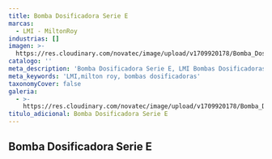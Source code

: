 ```yaml
---
title: Bomba Dosificadora Serie E
marcas:
  - LMI - MiltonRoy
industrias: []
imagen: >-
  https://res.cloudinary.com/novatec/image/upload/v1709920178/Bomba_Dosificadora_Serie_E_unnfil.png
catalogo: ''
meta_description: 'Bomba Dosificadora Serie E, LMI Bombas Dosificadoras, Milton Roy'
meta_keywords: 'LMI,milton roy, bombas dosificadoras'
taxonomyCover: false
galeria:
  - >-
    https://res.cloudinary.com/novatec/image/upload/v1709920178/Bomba_Dosificadora_Serie_E_unnfil.png
titulo_adicional: Bomba Dosificadora Serie E
---
```


## **Bomba Dosificadora Serie E**

